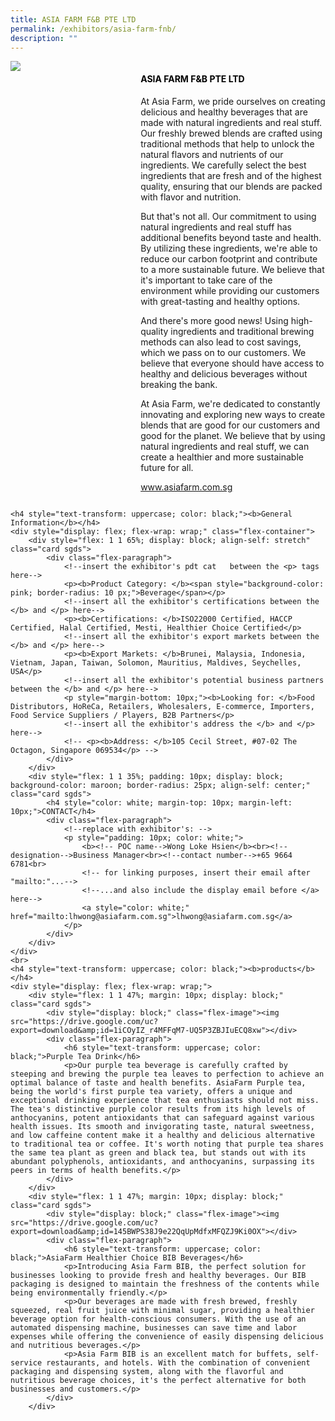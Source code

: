 ```yaml
---
title: ASIA FARM F&B PTE LTD
permalink: /exhibitors/asia-farm-fnb/
description: ""
---
```

<div class="flex-paragraph">
		<!--hi there! this is a comment and will provide you with instructional guides-->
		<p style="text-transform: uppercase"></p>
	</div>
	<div style="display: flex; flex-wrap: wrap;" class="flex-container">
		<!--insert DOWNLOAD link of company logo between the " marks!-->
		<div style="flex: 1 1 40%; display: block;" class="card sgds"><img src="https://drive.google.com/uc?export=download&amp;id=1e7M6leHwIrqy5FbDkZEWHPDstzenJKRi"></div>
		<div style="flex: 1 1 58%; display: block; margin-left: 3px" class="card-sgds">
			<!--insert the exhibitor's name between the <b> tags here-->
			<h4 style="text-transform: uppercase; color: black;"><b>Asia Farm F&amp;B Pte Ltd</b></h4>
			<!--insert the exhibitor's description between the <p> tags here-->
			<p>At Asia Farm, we pride ourselves on creating delicious and healthy beverages that are made with natural ingredients and real stuff. Our freshly brewed blends are crafted using traditional methods that help to unlock the natural flavors and nutrients of our ingredients. We carefully select the best ingredients that are fresh and of the highest quality, ensuring that our blends are packed with flavor and nutrition.</p>
			<p>But that's not all. Our commitment to using natural ingredients and real stuff has additional benefits beyond taste and health. By utilizing these ingredients, we're able to reduce our carbon footprint and contribute to a more sustainable future. We believe that it's important to take care of the environment while providing our customers with great-tasting and healthy options.</p>
			<p>And there's more good news! Using high-quality ingredients and traditional brewing methods can also lead to cost savings, which we pass on to our customers. We believe that everyone should have access to healthy and delicious beverages without breaking the bank.</p>
			<p>At Asia Farm, we're dedicated to constantly innovating and exploring new ways to create blends that are good for our customers and good for the planet. We believe that by using natural ingredients and real stuff, we can create a healthier and more sustainable future for all.</p>
			<!--insert the exhibitor's website link, making sure there is "https:// www." present please. make sure the entire https link goes in between the " marks-->
			<!--insert the www website link here (no need for https)-->
			<p><a target="_blank" href="https://www.asiafarm.com.sg">www.asiafarm.com.sg</a></p>
		</div>
	</div>


	<h4 style="text-transform: uppercase; color: black;"><b>General Information</b></h4>
	<div style="display: flex; flex-wrap: wrap;" class="flex-container">
		<div style="flex: 1 1 65%; display: block; align-self: stretch" class="card sgds">
			<div class="flex-paragraph">
				<!--insert the exhibitor's pdt cat   between the <p> tags here-->
				<p><b>Product Category: </b><span style="background-color: pink; border-radius: 10 px;">Beverage</span></p> 
				<!--insert all the exhibitor's certifications between the </b> and </p> here-->
				<p><b>Certifications: </b>ISO22000 Certified, HACCP Certified, Halal Certified, Mesti, Healthier Choice Certified</p>
				<!--insert all the exhibitor's export markets between the </b> and </p> here-->
				<p><b>Export Markets: </b>Brunei, Malaysia, Indonesia, Vietnam, Japan, Taiwan, Solomon, Mauritius, Maldives, Seychelles, USA</p>
				<!--insert all the exhibitor's potential business partners between the </b> and </p> here-->
				<p style="margin-bottom: 10px;"><b>Looking for: </b>Food Distributors, HoReCa, Retailers, Wholesalers, E-commerce, Importers, Food Service Suppliers / Players, B2B Partners</p>
				<!--insert all the exhibitor's address the </b> and </p> here-->
				<!-- <p><b>Address: </b>105 Cecil Street, #07-02 The Octagon, Singapore 069534</p> -->
			</div>
		</div>
		<div style="flex: 1 1 35%; padding: 10px; display: block; background-color: maroon; border-radius: 25px; align-self: center;" class="card sgds">
			<h4 style="color: white; margin-top: 10px; margin-left: 10px;">CONTACT</h4>
			<div class="flex-paragraph">
				<!--replace with exhibitor's: -->
				<p style="padding: 10px; color: white;">
					<b><!-- POC name-->Wong Loke Hsien</b><br><!-- designation-->Business Manager<br><!--contact number-->+65 9664 6781<br>
					<!-- for linking purposes, insert their email after "mailto:"...-->
					<!--...and also include the display email before </a> here-->
					<a style="color: white;" href="mailto:lhwong@asiafarm.com.sg">lhwong@asiafarm.com.sg</a>
				</p>
			</div>
		</div>
	</div>
	<br>
	<h4 style="text-transform: uppercase; color: black;"><b>products</b></h4>
	<div style="display: flex; flex-wrap: wrap;">
		<div style="flex: 1 1 47%; margin: 10px; display: block;" class="card sgds">
			<div style="display: block;" class="flex-image"><img src="https://drive.google.com/uc?export=download&amp;id=1iCOyIZ_r4MFFqM7-UQ5P3ZBJIuECQ8xw"></div>
			<div class="flex-paragraph">
				<h6 style="text-transform: uppercase; color: black;">Purple Tea Drink</h6>
				<p>Our purple tea beverage is carefully crafted by steeping and brewing the purple tea leaves to perfection to achieve an optimal balance of taste and health benefits. AsiaFarm Purple tea, being the world's first purple tea variety, offers a unique and exceptional drinking experience that tea enthusiasts should not miss. The tea's distinctive purple color results from its high levels of anthocyanins, potent antioxidants that can safeguard against various health issues. Its smooth and invigorating taste, natural sweetness, and low caffeine content make it a healthy and delicious alternative to traditional tea or coffee. It's worth noting that purple tea shares the same tea plant as green and black tea, but stands out with its abundant polyphenols, antioxidants, and anthocyanins, surpassing its peers in terms of health benefits.</p>
			</div>
		</div>
		<div style="flex: 1 1 47%; margin: 10px; display: block;" class="card sgds">
			<div style="display: block;" class="flex-image"><img src="https://drive.google.com/uc?export=download&amp;id=145BWPS38J9e22QqUpMdfxMFQZJ9Ki0OX"></div>
			<div class="flex-paragraph">
				<h6 style="text-transform: uppercase; color: black;">AsiaFarm Healthier Choice BIB Beverages</h6>
				<p>Introducing Asia Farm BIB, the perfect solution for businesses looking to provide fresh and healthy beverages. Our BIB packaging is designed to maintain the freshness of the contents while being environmentally friendly.</p>
				<p>Our beverages are made with fresh brewed, freshly squeezed, real fruit juice with minimal sugar, providing a healthier beverage option for health-conscious consumers. With the use of an automated dispensing machine, businesses can save time and labor expenses while offering the convenience of easily dispensing delicious and nutritious beverages.</p>
				<p>Asia Farm BIB is an excellent match for buffets, self-service restaurants, and hotels. With the combination of convenient packaging and dispensing system, along with the flavorful and nutritious beverage choices, it's the perfect alternative for both businesses and customers.</p>
			</div>
		</div>
</div>
